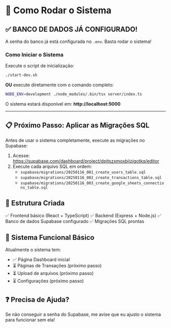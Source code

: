# 🚀 Como Rodar o Sistema

## ✅ BANCO DE DADOS JÁ CONFIGURADO!

A senha do banco já está configurada no `.env`. Basta rodar o sistema!

### Como Iniciar o Sistema

Execute o script de inicialização:

```bash
./start-dev.sh
```

**OU** execute diretamente com o comando completo:

```bash
NODE_ENV=development ./node_modules/.bin/tsx server/index.ts
```

O sistema estará disponível em: **http://localhost:5000**

---

## 📋 Próximo Passo: Aplicar as Migrações SQL

Antes de usar o sistema completamente, execute as migrações no Supabase:

1. Acesse: https://supabase.com/dashboard/project/dpjtszxmoxbijzjgotkq/editor
2. Execute cada arquivo SQL em ordem:
   - `supabase/migrations/20250116_001_create_users_table.sql`
   - `supabase/migrations/20250116_002_create_transactions_table.sql`
   - `supabase/migrations/20250116_003_create_google_sheets_connections_table.sql`

## 📁 Estrutura Criada

✅ Frontend básico (React + TypeScript)
✅ Backend (Express + Node.js)
✅ Banco de dados Supabase configurado
✅ Migrações SQL prontas

## 🔧 Sistema Funcional Básico

Atualmente o sistema tem:
- ✅ Página Dashboard inicial
- ⏳ Páginas de Transações (próximo passo)
- ⏳ Upload de arquivos (próximo passo)
- ⏳ Configurações (próximo passo)

## ❓ Precisa de Ajuda?

Se não conseguir a senha do Supabase, me avise que eu ajusto o sistema para funcionar sem ela!
